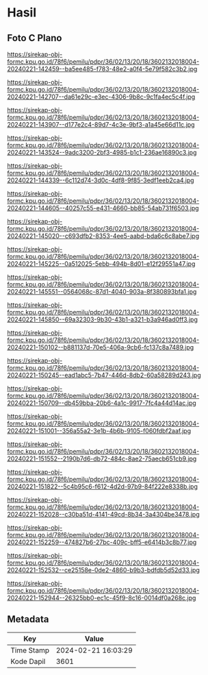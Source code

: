 # Hasil

## Foto C Plano

https://sirekap-obj-formc.kpu.go.id/78f6/pemilu/pdpr/36/02/13/20/18/3602132018004-20240221-142459--ba5ee485-f783-48e2-a0f4-5e79f582c3b2.jpg

https://sirekap-obj-formc.kpu.go.id/78f6/pemilu/pdpr/36/02/13/20/18/3602132018004-20240221-142707--da61e29c-e3ec-4306-9b8c-9c1fa4ec5c4f.jpg

https://sirekap-obj-formc.kpu.go.id/78f6/pemilu/pdpr/36/02/13/20/18/3602132018004-20240221-143907--d177e2c4-89d7-4c3e-9bf3-a1a45e66d11c.jpg

https://sirekap-obj-formc.kpu.go.id/78f6/pemilu/pdpr/36/02/13/20/18/3602132018004-20240221-143524--9adc3200-2bf3-4985-b1c1-236ae16890c3.jpg

https://sirekap-obj-formc.kpu.go.id/78f6/pemilu/pdpr/36/02/13/20/18/3602132018004-20240221-144339--6c112d74-3d0c-4df8-9f85-3edf1eeb2ca4.jpg

https://sirekap-obj-formc.kpu.go.id/78f6/pemilu/pdpr/36/02/13/20/18/3602132018004-20240221-144605--40257c55-e431-4660-bb85-54ab731f6503.jpg

https://sirekap-obj-formc.kpu.go.id/78f6/pemilu/pdpr/36/02/13/20/18/3602132018004-20240221-145020--c693dfb2-8353-4ee5-aabd-bda6c6c8abe7.jpg

https://sirekap-obj-formc.kpu.go.id/78f6/pemilu/pdpr/36/02/13/20/18/3602132018004-20240221-145225--0a512025-5ebb-494b-8d01-e12f29551a47.jpg

https://sirekap-obj-formc.kpu.go.id/78f6/pemilu/pdpr/36/02/13/20/18/3602132018004-20240221-145551--0564068c-87d1-4040-903a-8f380893bfa1.jpg

https://sirekap-obj-formc.kpu.go.id/78f6/pemilu/pdpr/36/02/13/20/18/3602132018004-20240221-145850--69a32303-9b30-43b1-a321-b3a946ad0ff3.jpg

https://sirekap-obj-formc.kpu.go.id/78f6/pemilu/pdpr/36/02/13/20/18/3602132018004-20240221-150102--b881137d-70e5-406a-9cb6-fc137c8a7489.jpg

https://sirekap-obj-formc.kpu.go.id/78f6/pemilu/pdpr/36/02/13/20/18/3602132018004-20240221-150245--ead1abc5-7b47-446d-8db2-60a58289d243.jpg

https://sirekap-obj-formc.kpu.go.id/78f6/pemilu/pdpr/36/02/13/20/18/3602132018004-20240221-150709--db459bba-20b6-4a1c-9917-7fc4a44d14ac.jpg

https://sirekap-obj-formc.kpu.go.id/78f6/pemilu/pdpr/36/02/13/20/18/3602132018004-20240221-151001--356a55a2-3e1b-4b6b-9105-f060fdbf2aaf.jpg

https://sirekap-obj-formc.kpu.go.id/78f6/pemilu/pdpr/36/02/13/20/18/3602132018004-20240221-151552--2190b7d6-db72-484c-8ae2-75aecb651cb9.jpg

https://sirekap-obj-formc.kpu.go.id/78f6/pemilu/pdpr/36/02/13/20/18/3602132018004-20240221-151822--5c4b95c6-f612-4d2d-97b9-84f222e8338b.jpg

https://sirekap-obj-formc.kpu.go.id/78f6/pemilu/pdpr/36/02/13/20/18/3602132018004-20240221-152028--c30ba51d-4141-49cd-8b34-3a4304be3478.jpg

https://sirekap-obj-formc.kpu.go.id/78f6/pemilu/pdpr/36/02/13/20/18/3602132018004-20240221-152259--474827b6-27bc-409c-bff5-e6414b3c8b77.jpg

https://sirekap-obj-formc.kpu.go.id/78f6/pemilu/pdpr/36/02/13/20/18/3602132018004-20240221-152532--ce25158e-0de2-4860-b9b3-bdfdb5d52d33.jpg

https://sirekap-obj-formc.kpu.go.id/78f6/pemilu/pdpr/36/02/13/20/18/3602132018004-20240221-152944--26325bb0-ec1c-45f9-8c16-0014df0a268c.jpg


## Metadata

| Key        | Value               |
| ---------- | ------------------- |
| Time Stamp | 2024-02-21 16:03:29 |
| Kode Dapil | 3601                |



